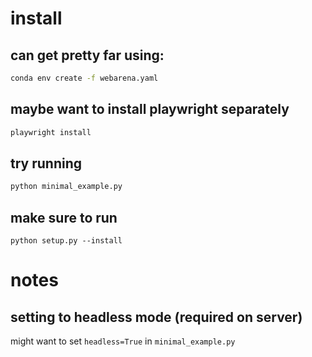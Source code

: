 # install
## can get pretty far using:
```bash
conda env create -f webarena.yaml
```

## maybe want to install playwright separately
```bash
playwright install
``` 
## try running

```bash
python minimal_example.py
```
## make sure to run 

```
python setup.py --install
```

# notes 
## setting to headless mode (required on server)
might want to set `headless=True` in `minimal_example.py` 
